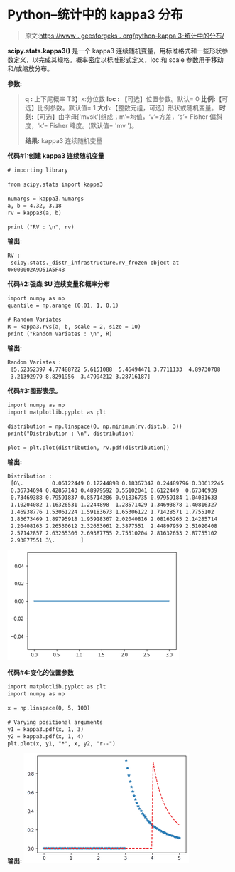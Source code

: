 # Python–统计中的 kappa3 分布

> 原文:[https://www . geesforgeks . org/python-kappa 3-统计中的分布/](https://www.geeksforgeeks.org/python-kappa3-distribution-in-statistics/)

**scipy.stats.kappa3()** 是一个 kappa3 连续随机变量，用标准格式和一些形状参数定义，以完成其规格。概率密度以标准形式定义，loc 和 scale 参数用于移动和/或缩放分布。

**参数:**

> **q :** 上下尾概率
> T3】x:分位数
> **loc :** 【可选】位置参数。默认= 0
> **比例:**【可选】比例参数。默认值= 1
> **大小:**【整数元组，可选】形状或随机变量。
> **时刻:**【可选】由字母['mvsk']组成；m’=均值，‘v’=方差，‘s’= Fisher 偏斜度，‘k’= Fisher 峰度。(默认值= 'mv ')。
> 
> **结果:** kappa3 连续随机变量

**代码#1:创建 kappa3 连续随机变量**

```
# importing library

from scipy.stats import kappa3  

numargs = kappa3.numargs 
a, b = 4.32, 3.18
rv = kappa3(a, b) 

print ("RV : \n", rv)  
```

**输出:**

```
RV : 
 scipy.stats._distn_infrastructure.rv_frozen object at 0x000002A9D51A5F48

```

 **代码#2:强森 SU 连续变量和概率分布**

```
import numpy as np 
quantile = np.arange (0.01, 1, 0.1) 

# Random Variates 
R = kappa3.rvs(a, b, scale = 2, size = 10) 
print ("Random Variates : \n", R) 
```

**输出:**

```
Random Variates : 
 [5.52352397 4.77488722 5.6151088  5.46494471 3.7711133  4.89730708
 3.21392979 8.8291956  3.47994212 3.28716187]

```

**代码#3:图形表示。**

```
import numpy as np 
import matplotlib.pyplot as plt 

distribution = np.linspace(0, np.minimum(rv.dist.b, 3)) 
print("Distribution : \n", distribution) 

plot = plt.plot(distribution, rv.pdf(distribution)) 
```

**输出:**

```
Distribution : 
 [0\.         0.06122449 0.12244898 0.18367347 0.24489796 0.30612245
 0.36734694 0.42857143 0.48979592 0.55102041 0.6122449  0.67346939
 0.73469388 0.79591837 0.85714286 0.91836735 0.97959184 1.04081633
 1.10204082 1.16326531 1.2244898  1.28571429 1.34693878 1.40816327
 1.46938776 1.53061224 1.59183673 1.65306122 1.71428571 1.7755102
 1.83673469 1.89795918 1.95918367 2.02040816 2.08163265 2.14285714
 2.20408163 2.26530612 2.32653061 2.3877551  2.44897959 2.51020408
 2.57142857 2.63265306 2.69387755 2.75510204 2.81632653 2.87755102
 2.93877551 3\.        ]

```

![](img/b427af22ab752f99f5e3030223b2595d.png)

**代码#4:变化的位置参数**

```
import matplotlib.pyplot as plt 
import numpy as np 

x = np.linspace(0, 5, 100) 

# Varying positional arguments 
y1 = kappa3.pdf(x, 1, 3) 
y2 = kappa3.pdf(x, 1, 4) 
plt.plot(x, y1, "*", x, y2, "r--") 
```

**输出:**
![](img/931cd81d4192530517bb08fbbc53c6de.png)